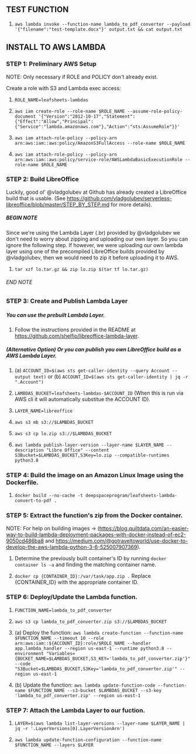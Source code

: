 ## TEST FUNCTION

1. `aws lambda invoke --function-name lambda_to_pdf_converter --payload '{"filename":"test-template.docx"}' output.txt && cat output.txt`


## INSTALL TO AWS LAMBDA


### STEP 1: Preliminary AWS Setup 

NOTE: Only necessary if ROLE and POLICY don't already exist.

Create a role with S3 and Lambda exec access:

1. `ROLE_NAME=leafsheets-lambdas`

2. `aws iam create-role --role-name $ROLE_NAME --assume-role-policy-document '{"Version":"2012-10-17","Statement":{"Effect":"Allow","Principal":{"Service":"lambda.amazonaws.com"},"Action":"sts:AssumeRole"}}'`

3. `aws iam attach-role-policy --policy-arn arn:aws:iam::aws:policy/AmazonS3FullAccess --role-name $ROLE_NAME`

4. `aws iam attach-role-policy --policy-arn arn:aws:iam::aws:policy/service-role/AWSLambdaBasicExecutionRole --role-name $ROLE_NAME`


### STEP 2: Build LibreOffice

Luckily, good ol' @vladgolubev at Github has already created a LibreOffice build that is usable. (See https://github.com/vladgolubev/serverless-libreoffice/blob/master/STEP_BY_STEP.md for more details). 

##### BEGIN NOTE

Since we're using the Lambda Layer (.br) provided by @vladgolubev we don't need to worry about zipping and uploading our own layer. So you can ignore the following step. If however, we were uploading our own lambda layer using one of the precompiled LibreOffice builds provided by @vladgolubev, then we would need to zip it before uploading it to AWS.

1. `tar xzf lo.tar.gz && zip lo.zip $(tar tf lo.tar.gz)`

###### END NOTE


### STEP 3: Create and Publish Lambda Layer

##### You can use the prebuilt Lambda Layer. 

1. Follow the instructions provided in the README at https://github.com/shelfio/libreoffice-lambda-layer.

##### (Alternative Option) Or you can publish you own LibreOffice build as a AWS Lambda Layer.

1. (a) `ACCOUNT_ID=$(aws sts get-caller-identity --query Account --output text)` or (b) `ACCOUNT_ID=$(aws sts get-caller-identity | jq -r ".Account")`

2. `LAMBDAS_BUCKET=leafsheets-lambdas-$ACCOUNT_ID` (When this is run via AWS cli it will automatically substitue the ACCOUNT ID).

3. `LAYER_NAME=libreoffice`

4. `aws s3 mb s3://$LAMBDAS_BUCKET`

5. `aws s3 cp lo.zip s3://$LAMBDAS_BUCKET`

6.  `aws lambda publish-layer-version --layer-name $LAYER_NAME --description "Libre Office" --content S3Bucket=$LAMBDAS_BUCKET,S3Key=lo.zip --compatible-runtimes python3.8`


### STEP 4: Build the image on an Amazon Linux Image using the Dockerfile. 

1. `docker build --no-cache -t deepspaceprogram/leafsheets-lambda-convert-to-pdf .`


### STEP 5: Extract the function's zip from the Docker container.

NOTE: For help on building images -> (https://blog.quiltdata.com/an-easier-way-to-build-lambda-deployment-packages-with-docker-instead-of-ec2-9050cd486ba8 and https://medium.com/@gotraveltoworld/use-docker-to-develop-the-aws-lambda-python-3-6-525007907369).

1. Determine the previously built container's ID by running `docker container ls -a` and finding the matching container name.

2. `docker cp {CONTAINER_ID}:/var/task/app.zip .` Replace {CONTAINER_ID} with the appropriate container ID.


### STEP 6: Deploy/Update the Lambda function.

1. `FUNCTION_NAME=lambda_to_pdf_converter`

2. `aws s3 cp lambda_to_pdf_converter.zip s3://$LAMBDAS_BUCKET`

3. (a) Deploy the function: `aws lambda create-function --function-name $FUNCTION_NAME --timeout 10 --role arn:aws:iam::${ACCOUNT_ID}:role/$ROLE_NAME --handler app.lambda_handler --region us-east-1 --runtime python3.8 --environment "Variables={BUCKET_NAME=$LAMBDAS_BUCKET,S3_KEY='lambda_to_pdf_converter.zip'}" --code "S3Bucket=$LAMBDAS_BUCKET,S3Key='lambda_to_pdf_converter.zip'" --region us-east-1`

3. (b) Update the function: `aws lambda update-function-code --function-name $FUNCTION_NAME --s3-bucket $LAMBDAS_BUCKET --s3-key 'lambda_to_pdf_converter.zip' --region us-east-1`


### STEP 7: Attach the Lambda Layer to our fuction.

1. `LAYER=$(aws lambda list-layer-versions --layer-name $LAYER_NAME | jq -r '.LayerVersions[0].LayerVersionArn')`

2. `aws lambda update-function-configuration --function-name $FUNCTION_NAME --layers $LAYER`